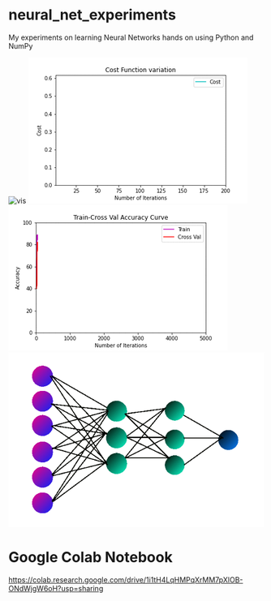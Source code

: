 # neural_net_experiments
My experiments on learning Neural Networks hands on using Python and NumPy

![vis](/Visualisations/fun_vis_res.gif)
![cost_func](/Visualisations/cost_func.gif)    ![tr_cv](/Visualisations/tr_cv.gif)
![neuralgif](/Visualisations/final_fin.gif)

# Google Colab Notebook
https://colab.research.google.com/drive/1i1tH4LqHMPqXrMM7pXlOB-ONdWjgW6oH?usp=sharing
